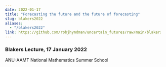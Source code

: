 ```yaml
---
date: 2022-01-17
title: "Forecasting the future and the future of forecasting"
slug: blakers2022
aliases:
  - "/blakers2022"
link: https://github.com/robjhyndman/uncertain_futures/raw/main/blakers.pdf
---
```


### Blakers Lecture, 17 January 2022<br>
ANU-AAMT National Mathematics Summer School
